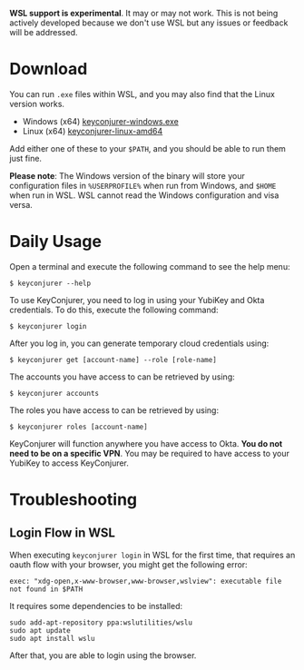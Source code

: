 **WSL support is experimental**. It may or may not work. This is not being actively developed because we don't use WSL but any issues or feedback will be addressed.

# Download

You can run `.exe` files within WSL, and you may also find that the Linux version works.

* Windows (x64) [keyconjurer-windows.exe](./keyconjurer-windows.exe)
* Linux (x64) [keyconjurer-linux-amd64](./keyconjurer-linux-amd64)

Add either one of these to your `$PATH`, and you should be able to run them just fine.

**Please note**: The Windows version of the binary will store your configuration files in `%USERPROFILE%` when run from Windows, and `$HOME` when run in WSL. WSL cannot read the Windows configuration and visa versa.

# Daily Usage

Open a terminal and execute the following command to see the help menu:

    $ keyconjurer --help

To use KeyConjurer, you need to log in using your YubiKey and Okta credentials. To do this, execute the following command:

    $ keyconjurer login

After you log in, you can generate temporary cloud credentials using:

    $ keyconjurer get [account-name] --role [role-name]

The accounts you have access to can be retrieved by using:

    $ keyconjurer accounts

The roles you have access to can be retrieved by using:

    $ keyconjurer roles [account-name]

KeyConjurer will function anywhere you have access to Okta. **You do not need to be on a specific VPN**. You may be required to have access to your YubiKey to access KeyConjurer.


# Troubleshooting

## Login Flow in WSL

When executing `keyconjurer login` in WSL for the first time, that requires an oauth flow with your browser, you might get the following error:

```
exec: "xdg-open,x-www-browser,www-browser,wslview": executable file not found in $PATH
```

It requires some dependencies to be installed:

```
sudo add-apt-repository ppa:wslutilities/wslu
sudo apt update
sudo apt install wslu
```

After that, you are able to login using the browser.

